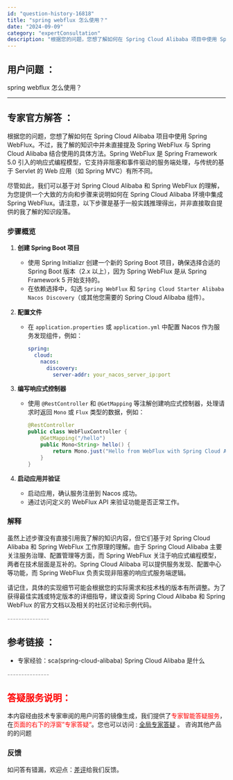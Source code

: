 ```yaml
---
id: "question-history-16818"
title: "spring webflux 怎么使用？"
date: "2024-09-09"
category: "expertConsultation"
description: "根据您的问题，您想了解如何在 Spring Cloud Alibaba 项目中使用 Spring WebFlux。不过，我了解的知识中并未直接提及 Spring WebFlux 与 Spring Cloud Alibaba 结合使用的具体方法。Spring WebFlux 是 Spring Fram"
---
```


## 用户问题 ： 
 spring webflux 怎么使用？  

---------------
## 专家官方解答 ：

根据您的问题，您想了解如何在 Spring Cloud Alibaba 项目中使用 Spring WebFlux。不过，我了解的知识中并未直接提及 Spring WebFlux 与 Spring Cloud Alibaba 结合使用的具体方法。Spring WebFlux 是 Spring Framework 5.0 引入的响应式编程模型，它支持非阻塞和事件驱动的服务端处理，与传统的基于 Servlet 的 Web 应用（如 Spring MVC）有所不同。

尽管如此，我们可以基于对 Spring Cloud Alibaba 和 Spring WebFlux 的理解，为您提供一个大致的方向和步骤来说明如何在 Spring Cloud Alibaba 环境中集成 Spring WebFlux。请注意，以下步骤是基于一般实践推理得出，并非直接取自提供的我了解的知识段落。

### 步骤概览

1. **创建 Spring Boot 项目**
   - 使用 Spring Initializr 创建一个新的 Spring Boot 项目，确保选择合适的 Spring Boot 版本（2.x 以上），因为 Spring WebFlux 是从 Spring Framework 5 开始支持的。
   - 在依赖选择中，勾选 `Spring WebFlux` 和 `Spring Cloud Starter Alibaba Nacos Discovery`（或其他您需要的 Spring Cloud Alibaba 组件）。

2. **配置文件**
   - 在 `application.properties` 或 `application.yml` 中配置 Nacos 作为服务发现组件，例如：
     ```yaml
     spring:
       cloud:
         nacos:
           discovery:
             server-addr: your_nacos_server_ip:port
     ```

3. **编写响应式控制器**
   - 使用 `@RestController` 和 `@GetMapping` 等注解创建响应式控制器，处理请求时返回 `Mono` 或 `Flux` 类型的数据，例如：
     ```java
     @RestController
     public class WebFluxController {
         @GetMapping("/hello")
         public Mono<String> hello() {
             return Mono.just("Hello from WebFlux with Spring Cloud Alibaba");
         }
     }
     ```

4. **启动应用并验证**
   - 启动应用，确认服务注册到 Nacos 成功。
   - 通过访问定义的 WebFlux API 来验证功能是否正常工作。

### 解释

虽然上述步骤没有直接引用我了解的知识内容，但它们基于对 Spring Cloud Alibaba 和 Spring WebFlux 工作原理的理解。由于 Spring Cloud Alibaba 主要关注服务治理、配置管理等方面，而 Spring WebFlux 关注于响应式编程模型，两者在技术层面是互补的。Spring Cloud Alibaba 可以提供服务发现、配置中心等功能，而 Spring WebFlux 负责实现非阻塞的响应式服务端逻辑。

请记住，具体的实现细节可能会根据您的实际需求和技术栈的版本有所调整。为了获得最佳实践或特定版本的详细指导，建议查阅 Spring Cloud Alibaba 和 Spring WebFlux 的官方文档以及相关的社区讨论和示例代码。


<font color="#949494">---------------</font> 


## 参考链接 ：

* 专家经验：sca(spring-cloud-alibaba) Spring Cloud Alibaba 是什么 


 <font color="#949494">---------------</font> 
 


## <font color="#FF0000">答疑服务说明：</font> 

本内容经由技术专家审阅的用户问答的镜像生成，我们提供了<font color="#FF0000">专家智能答疑服务</font>，在<font color="#FF0000">页面的右下的浮窗”专家答疑“</font>。您也可以访问 : [全局专家答疑](https://answer.opensource.alibaba.com/docs/intro) 。 咨询其他产品的的问题

### 反馈
如问答有错漏，欢迎点：[差评](https://ai.nacos.io/user/feedbackByEnhancerGradePOJOID?enhancerGradePOJOId=16838)给我们反馈。
